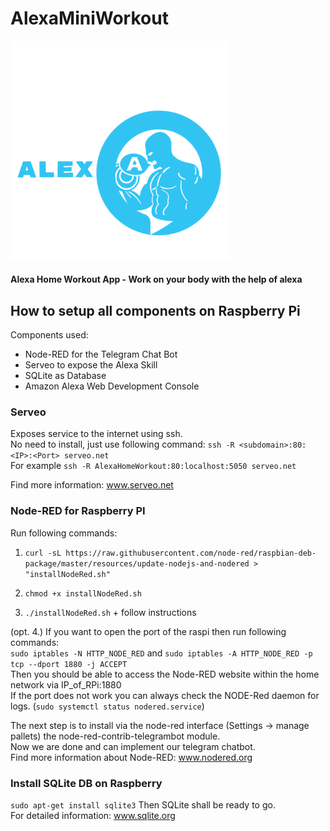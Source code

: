 # AlexaMiniWorkout

<img src="https://github.com/ALLIESXO/AlexaMiniWorkout/blob/master/alexa.PNG" width="350">

#### Alexa Home Workout App - Work on your body with the help of alexa 

## How to setup all components on Raspberry Pi 
Components used:
* Node-RED for the Telegram Chat Bot
* Serveo to expose the Alexa Skill
* SQLite as Database 
* Amazon Alexa Web Development Console

### Serveo 
Exposes service to the internet using ssh.  
No need to install, just use following command: `ssh -R <subdomain>:80:<IP>:<Port> serveo.net`  
For example `ssh -R AlexaHomeWorkout:80:localhost:5050 serveo.net`

Find more information: www.serveo.net

### Node-RED for Raspberry PI 
Run following commands:  

1. `curl -sL https://raw.githubusercontent.com/node-red/raspbian-deb-package/master/resources/update-nodejs-and-nodered > "installNodeRed.sh"`

2. `chmod +x installNodeRed.sh`  

3. `./installNodeRed.sh` + follow instructions  

(opt. 4.) If you want to open the port of the raspi then run following commands:  
`sudo iptables -N HTTP_NODE_RED` and `sudo iptables -A HTTP_NODE_RED -p tcp --dport 1880 -j ACCEPT`  
Then you should be able to access the Node-RED website within the home network via IP_of_RPi:1880  
If the port does not work you can always check the NODE-Red daemon for logs. (`sudo systemctl status nodered.service`)  
 
The next step is to install via the node-red interface (Settings -> manage pallets) the node-red-contrib-telegrambot module.    
Now we are done and can implement our telegram chatbot.   
Find more information about Node-RED: www.nodered.org

### Install SQLite DB on Raspberry 
`sudo apt-get install sqlite3`
Then SQLite shall be ready to go.  
For detailed information: www.sqlite.org

